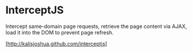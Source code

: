 # InterceptJS

Intercept same-domain page requests, retrieve the page content via AJAX, load it into the DOM to prevent page refresh.

[http://kalisjoshua.github.com/interceptjs]